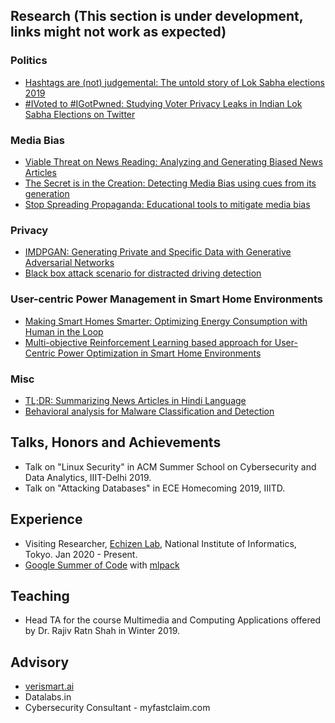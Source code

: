 
## Research (This section is under development, links might not work as expected)

### Politics

- [Hashtags are (not) judgemental: The untold story of Lok Sabha elections 2019](https://arxiv.org/abs/1909.07151)
- [\#IVoted to \#IGotPwned: Studying Voter Privacy Leaks in Indian Lok Sabha Elections on Twitter](https://reallysaurabh.github.io/docs/politics/vpl)

### Media Bias

- [Viable Threat on News Reading: Analyzing and Generating Biased News Articles](https://reallysaurabh.github.io/docs/bias/generation)
- [The Secret is in the Creation: Detecting Media Bias using cues from its generation ](https://reallysaurabh.github.io/docs/bias/detection)
- [Stop Spreading Propaganda: Educational tools to mitigate media bias](https://reallysaurabh.github.io/docs/bias/mitigation)

### Privacy

- [IMDPGAN: Generating Private and Specific Data with Generative Adversarial Networks](https://reallysaurabh.github.io/docs/privacy/imdpgan) 
- [Black box attack scenario for distracted driving detection](https://reallysaurabh.github.io/docs/privacy/driver)

### User-centric Power Management in Smart Home Environments

- [Making Smart Homes Smarter: Optimizing Energy Consumption with Human in the Loop](https://arxiv.org/abs/1912.03298)
- [Multi-objective Reinforcement Learning based approach for User-Centric Power Optimization in Smart Home Environments](https://reallysaurabh.github.io/docs/iot/morl)

### Misc

- [TL;DR: Summarizing News Articles in Hindi Language](https://reallysaurabh.github.io/docs/misc/hindi)
- [Behavioral analysis for Malware Classification and Detection](https://reallysaurabh.github.io/docs/misc/malware)
  

## Talks, Honors and Achievements
- Talk on "Linux Security" in ACM Summer School on Cybersecurity and Data Analytics, IIIT-Delhi 2019.
- Talk on "Attacking Databases" in ECE Homecoming 2019, IIITD.


## Experience
- Visiting Researcher, [Echizen Lab](http://research.nii.ac.jp/~iechizen/official/index-e.html), National Institute of Informatics, Tokyo. Jan 2020 - Present. 
- [Google Summer of Code](https://summerofcode.withgoogle.com/) with [mlpack](https://www.mlpack.org/)

## Teaching
- Head TA for the course Multimedia and Computing Applications offered by Dr. Rajiv Ratn Shah in Winter 2019. 


## Advisory
- [verismart.ai](http://verismart.ai/)
- Datalabs.in
- Cybersecurity Consultant - myfastclaim.com
